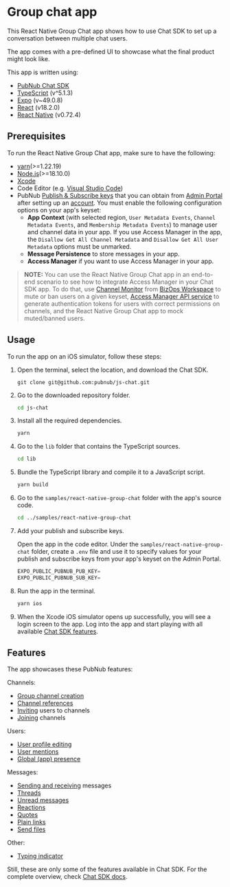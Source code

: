 # Group chat app

This React Native Group Chat app shows how to use Chat SDK to set up a conversation between multiple chat users.

The app comes with a pre-defined UI to showcase what the final product might look like.

This app is written using:

- [PubNub Chat SDK](https://github.com/pubnub/js-chat)
- [TypeScript](https://www.typescriptlang.org/) (v^5.1.3)
- [Expo](https://expo.dev/) (v~49.0.8)
- [React](https://legacy.reactjs.org/versions/) (v18.2.0)
- [React Native](https://reactnative.dev/) (v0.72.4)

## Prerequisites

To run the React Native Group Chat app, make sure to have the following:

- [yarn](https://classic.yarnpkg.com/en/docs/install)(>=1.22.19)
- [Node.js](https://nodejs.org/en/download/)(>=18.10.0)
- [Xcode](https://developer.apple.com/xcode/)
- Code Editor (e.g. [Visual Studio Code](https://code.visualstudio.com/download))
- PubNub [Publish & Subscribe keys](https://www.pubnub.com/docs/basics/initialize-pubnub) that you can obtain from [Admin Portal](https://admin.pubnub.com/) after setting up an [account](https://www.pubnub.com/docs/setup/account-setup). You must enable the following configuration options on your app's keyset:
  - **App Context** (with selected region, `User Metadata Events`, `Channel Metadata Events`, and `Membership Metadata Events`) to manage user and channel data in your app. If you use Access Manager in the app, the `Disallow Get All Channel Metadata` and `Disallow Get All User Metadata` options must be unmarked.
  - **Message Persistence** to store messages in your app.
  - **Access Manager** if you want to use Access Manager in your app.

> **NOTE:** You can use the React Native Group Chat app in an end-to-end scenario to see how to integrate Access Manager in your Chat SDK app. To do that, use [Channel Monitor](https://www.pubnub.com/docs/bizops-workspace/channel-monitor) from [BizOps Workspace](https://www.pubnub.com/docs/bizops-workspace/basics) to mute or ban users on a given keyset, [Access Manager API service](https://github.com/pubnub/js-chat/tree/master/samples/access-manager-api) to generate authentication tokens for users with correct permissions on channels, and the React Native Group Chat app to mock muted/banned users.

## Usage

To run the app on an iOS simulator, follow these steps:

1. Open the terminal, select the location, and download the Chat SDK.

   ```ssh showLineNumbers
   git clone git@github.com:pubnub/js-chat.git
   ```

1. Go to the downloaded repository folder.

   ```bash showLineNumbers
   cd js-chat
   ```

1. Install all the required dependencies.

   ```bash showLineNumbers
   yarn
   ```

1. Go to the `lib` folder that contains the TypeScript sources.

   ```bash showLineNumbers
   cd lib
   ```

1. Bundle the TypeScript library and compile it to a JavaScript script.

   ```bash showLineNumbers
   yarn build
   ```

1. Go to the `samples/react-native-group-chat` folder with the app's source code.

   ```bash showLineNumbers
   cd ../samples/react-native-group-chat
   ```

1. Add your publish and subscribe keys.

   Open the app in the code editor. Under the `samples/react-native-group-chat` folder, create a `.env` file and use it to specify values for your publish and subscribe keys from your app's keyset on the Admin Portal.

   ```ts showLineNumbers
   EXPO_PUBLIC_PUBNUB_PUB_KEY=
   EXPO_PUBLIC_PUBNUB_SUB_KEY=
   ```

1. Run the app in the terminal.

   ```bash showLineNumbers
   yarn ios
   ```

1. When the Xcode iOS simulator opens up successfully, you will see a login screen to the app. Log into the app and start playing with all available [Chat SDK features](#features).

## Features

The app showcases these PubNub features:

Channels:

- [Group channel creation](https://www.pubnub.com/docs/chat/chat-sdk/build/features/channels/create)
- [Channel references](https://www.pubnub.com/docs/chat/chat-sdk/build/features/channels/references)
- [Inviting](https://www.pubnub.com/docs/chat/chat-sdk/build/features/channels/invite) users to channels
- [Joining](https://www.pubnub.com/docs/chat/chat-sdk/build/features/channels/join) channels

Users:

- [User profile editing](https://www.pubnub.com/docs/chat/chat-sdk/build/features/users/updates)
- [User mentions](https://www.pubnub.com/docs/chat/chat-sdk/build/features/users/mentions)
- [Global (app) presence](https://www.pubnub.com/docs/chat/chat-sdk/build/features/users/presence#global-presence)

Messages:

- [Sending and receiving](https://www.pubnub.com/docs/chat/chat-sdk/build/features/messages/send-receive) messages
- [Threads](https://www.pubnub.com/docs/chat/chat-sdk/build/features/messages/threads)
- [Unread messages](https://www.pubnub.com/docs/chat/chat-sdk/build/features/messages/unread)
- [Reactions](https://www.pubnub.com/docs/chat/chat-sdk/build/features/messages/reactions)
- [Quotes](https://www.pubnub.com/docs/chat/chat-sdk/build/features/messages/quotes)
- [Plain links](https://www.pubnub.com/docs/chat/chat-sdk/build/features/messages/links)
- [Send files](https://www.pubnub.com/docs/chat/chat-sdk/build/features/messages/files)

Other:

- [Typing indicator](https://www.pubnub.com/docs/chat/chat-sdk/build/features/typing-indicator)

Still, these are only some of the features available in Chat SDK. For the complete overview, check [Chat SDK docs](https://www.pubnub.com/docs/chat/chat-sdk/overview).
